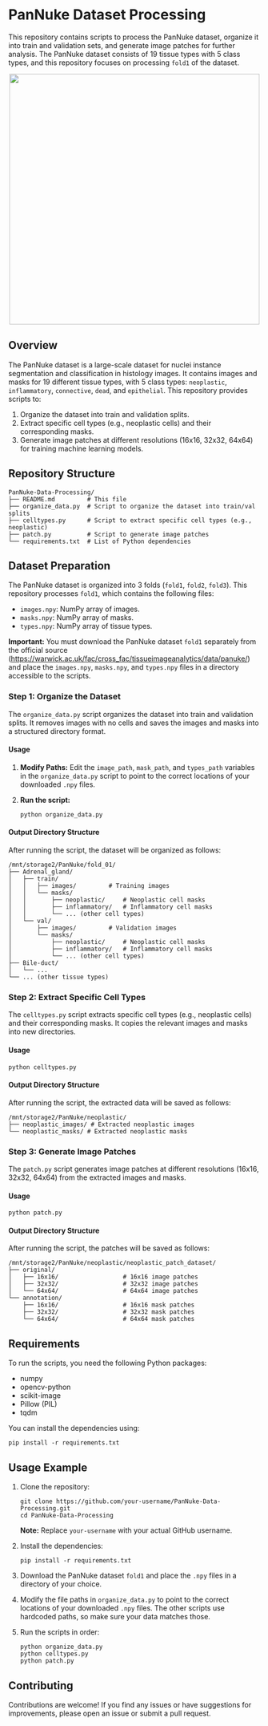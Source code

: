 # PanNuke Dataset Processing

This repository contains scripts to process the PanNuke dataset, organize it into train and validation sets, and generate image patches for further analysis. The PanNuke dataset consists of 19 tissue types with 5 class types, and this repository focuses on processing `fold1` of the dataset.

<p align="center">
  <img src="https://production-media.paperswithcode.com/datasets/eb89f34e-880b-4ab0-9d9b-75d7b6bf3159.png" width="500">
</p>


## Overview

The PanNuke dataset is a large-scale dataset for nuclei instance segmentation and classification in histology images. It contains images and masks for 19 different tissue types, with 5 class types: `neoplastic`, `inflammatory`, `connective`, `dead`, and `epithelial`. This repository provides scripts to:

1. Organize the dataset into train and validation splits.
2. Extract specific cell types (e.g., neoplastic cells) and their corresponding masks.
3. Generate image patches at different resolutions (16x16, 32x32, 64x64) for training machine learning models.

## Repository Structure

```plaintext
PanNuke-Data-Processing/
├── README.md         # This file
├── organize_data.py  # Script to organize the dataset into train/val splits
├── celltypes.py      # Script to extract specific cell types (e.g., neoplastic)
├── patch.py          # Script to generate image patches
└── requirements.txt  # List of Python dependencies
```

## Dataset Preparation

The PanNuke dataset is organized into 3 folds (`fold1`, `fold2`, `fold3`). This repository processes `fold1`, which contains the following files:

*   `images.npy`: NumPy array of images.
*   `masks.npy`: NumPy array of masks.
*   `types.npy`: NumPy array of tissue types.

**Important:** You must download the PanNuke dataset `fold1` separately from the official source (https://warwick.ac.uk/fac/cross_fac/tissueimageanalytics/data/panuke/)  and place the `images.npy`, `masks.npy`, and `types.npy` files in a directory accessible to the scripts.

### Step 1: Organize the Dataset

The `organize_data.py` script organizes the dataset into train and validation splits. It removes images with no cells and saves the images and masks into a structured directory format.

#### Usage

1.  **Modify Paths:**  Edit the `image_path`, `mask_path`, and `types_path` variables in the `organize_data.py` script to point to the correct locations of your downloaded `.npy` files.
2.  **Run the script:**

    ```
    python organize_data.py
    ```

#### Output Directory Structure

After running the script, the dataset will be organized as follows:

```plaintext
/mnt/storage2/PanNuke/fold_01/
├── Adrenal_gland/
│   ├── train/
│   │   ├── images/         # Training images
│   │   └── masks/
│   │       ├── neoplastic/     # Neoplastic cell masks
│   │       ├── inflammatory/   # Inflammatory cell masks
│   │       └── ... (other cell types)
│   └── val/
│       ├── images/         # Validation images
│       └── masks/
│           ├── neoplastic/     # Neoplastic cell masks
│           ├── inflammatory/   # Inflammatory cell masks
│           └── ... (other cell types)
├── Bile-duct/
│   └── ... 
└── ... (other tissue types)
```

### Step 2: Extract Specific Cell Types

The `celltypes.py` script extracts specific cell types (e.g., neoplastic cells) and their corresponding masks. It copies the relevant images and masks into new directories.

#### Usage
 ```
python celltypes.py
 ```

#### Output Directory Structure

After running the script, the extracted data will be saved as follows:

```plaintext
/mnt/storage2/PanNuke/neoplastic/
├── neoplastic_images/ # Extracted neoplastic images
└── neoplastic_masks/ # Extracted neoplastic masks
```

### Step 3: Generate Image Patches

The `patch.py` script generates image patches at different resolutions (16x16, 32x32, 64x64) from the extracted images and masks.

#### Usage
 ```
python patch.py
 ```

#### Output Directory Structure

After running the script, the patches will be saved as follows:

```plaintext
/mnt/storage2/PanNuke/neoplastic/neoplastic_patch_dataset/
├── original/
│   ├── 16x16/                  # 16x16 image patches
│   ├── 32x32/                  # 32x32 image patches
│   └── 64x64/                  # 64x64 image patches
└── annotation/
    ├── 16x16/                  # 16x16 mask patches
    ├── 32x32/                  # 32x32 mask patches
    └── 64x64/                  # 64x64 mask patches
```

## Requirements

To run the scripts, you need the following Python packages:

*   numpy
*   opencv-python
*   scikit-image
*   Pillow (PIL)
*   tqdm

You can install the dependencies using:
 ```
pip install -r requirements.txt
 ```

## Usage Example

1.  Clone the repository:

    ```
    git clone https://github.com/your-username/PanNuke-Data-Processing.git
    cd PanNuke-Data-Processing
    ```

    **Note:** Replace `your-username` with your actual GitHub username.

2.  Install the dependencies:

    ```
    pip install -r requirements.txt
    ```

3.  Download the PanNuke dataset `fold1` and place the `.npy` files in a directory of your choice.

4.  Modify the file paths in `organize_data.py` to point to the correct locations of your downloaded `.npy` files.  The other scripts use hardcoded paths, so make sure your data matches those.

5.  Run the scripts in order:

    ```
    python organize_data.py
    python celltypes.py
    python patch.py
    ```

## Contributing

Contributions are welcome! If you find any issues or have suggestions for improvements, please open an issue or submit a pull request.





